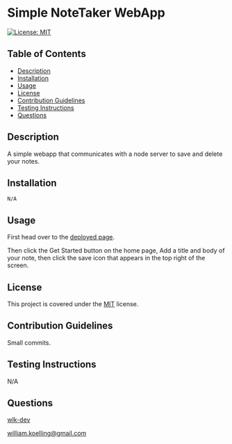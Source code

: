 # Simple NoteTaker WebApp

[![License: MIT](https://img.shields.io/badge/License-MIT-blue.svg)](https://opensource.org/licenses/MIT)
## Table of Contents
* [Description](#description)
* [Installation](#installation)
* [Usage](#usage)
* [License](#license)
* [Contribution Guidelines](#contribution-guidelines)
* [Testing Instructions](#testing-instructions)
* [Questions](#questions)
## Description
A simple webapp that communicates with a node server to save and delete your notes.
## Installation
`N/A`
## Usage
First head over to the [deployed page](https://note-taker-production.up.railway.app/notes).

Then click the Get Started button on the home page, Add a title and body of your note, then click the save icon that appears in the top right of the screen.
## License
This project is covered under the [MIT](https://opensource.org/licenses/MIT) license.
## Contribution Guidelines
Small commits.
## Testing Instructions
N/A
## Questions
[wlk-dev](https://github.com/wlk-dev)

[william.koelling@gmail.com](william.koelling@gmail.com)
